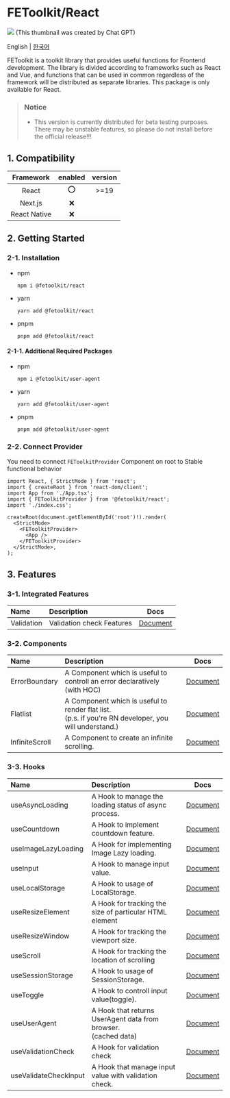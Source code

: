 # FEToolkit/React

![](https://fejumvuajiwc28287693.gcdn.ntruss.com/fetoolkit/fetoolkit_thumbnail.png)
(This thumbnail was created by Chat GPT)

English | [한국어](https://github.com/minwoo129/fetoolkit/blob/master/packages/react/README_kr.md)

FEToolkit is a toolkit library that provides useful functions for Frontend development. The library is divided according to frameworks such as React and Vue, and functions that can be used in common regardless of the framework will be distributed as separate libraries.
This package is only available for React.

<!-- > ### Notice
>
> - We have conducted a major update through V2 version update.
>   - ContextMenu functionality has been moved to [`@fetoolkit/context-menu-react`](../context-menu-react/). (Related features provided by this package have been deprecated.)
>   - All utility functions provided by this package have been deprecated.
>     - userAgent functionality has been moved to `@fetoolkit/user-agent`.
>     - Other functions are provided in [`@fetoolkit/utils`](../utils/). -->

> ### Notice
>
> - This version is currently distributed for beta testing purposes. There may be unstable features, so please do not install before the official release!!!

## 1. Compatibility

|  Framework   | enabled | version |
| :----------: | :-----: | :-----: |
|    React     |   ⭕    |  >=19   |
|   Next.js    |   ❌    |         |
| React Native |   ❌    |         |

## 2. Getting Started

### 2-1. Installation

- npm
  ```
  npm i @fetoolkit/react
  ```
- yarn
  ```
  yarn add @fetoolkit/react
  ```
- pnpm
  ```
  pnpm add @fetoolkit/react
  ```

#### 2-1-1. Additional Required Packages

- npm
  ```
  npm i @fetoolkit/user-agent
  ```
- yarn
  ```
  yarn add @fetoolkit/user-agent
  ```
- pnpm
  ```
  pnpm add @fetoolkit/user-agent
  ```

### 2-2. Connect Provider

You need to connect `FEToolkitProvider` Component on root to Stable functional behavior

```tsx
import React, { StrictMode } from 'react';
import { createRoot } from 'react-dom/client';
import App from './App.tsx';
import { FEToolkitProvider } from '@fetoolkit/react';
import './index.css';

createRoot(document.getElementById('root')!).render(
  <StrictMode>
    <FEToolkitProvider>
      <App />
    </FEToolkitProvider>
  </StrictMode>,
);
```

## 3. Features

### 3-1. Integrated Features

| Name       | Description               |                   Docs                   |
| :--------- | :------------------------ | :--------------------------------------: |
| Validation | Validation check Features | [Document](./docs/en/validationcheck.md) |

### 3-2. Components

| Name           | Description                                                                                             |                       Docs                        |
| :------------- | :------------------------------------------------------------------------------------------------------ | :-----------------------------------------------: |
| ErrorBoundary  | A Component which is useful to controll an error declaratively<br>(with HOC)                            | [Document](./docs/en/component_errorboundary.md)  |
| Flatlist       | A Component which is useful to render flat list.<br>(p.s. if you're RN developer, you will understand.) |    [Document](./docs/en/component_flatlist.md)    |
| InfiniteScroll | A Component to create an infinite scrolling.                                                            | [Document](./docs/en/component_infinitescroll.md) |

### 3-3. Hooks

| Name                  | Description                                                        |                        Docs                         |
| :-------------------- | :----------------------------------------------------------------- | :-------------------------------------------------: |
| useAsyncLoading       | A Hook to manage the loading status of async <br>process.          |    [Document](./docs/en/hook_useasyncloading.md)    |
| useCountdown          | A Hook to implement countdown feature.                             |     [Document](./docs/en/hook_usecountdown.md)      |
| useImageLazyLoading   | A Hook for implementing Image Lazy loading.                        |  [Document](./docs/en/hook_useimagelazyloading.md)  |
| useInput              | A Hook to manage input value.                                      |       [Document](./docs/en/hook_useinput.md)        |
| useLocalStorage       | A Hook to usage of LocalStorage.                                   |    [Document](./docs/en/hook_uselocalstorage.md)    |
| useResizeElement      | A Hook for tracking the size of particular HTML element            |   [Document](./docs/en/hook_useresizeelement.md)    |
| useResizeWindow       | A Hook for tracking the viewport size.                             |    [Document](./docs/en/hook_useresizewindow.md)    |
| useScroll             | A Hook for tracking the location of scrolling                      |       [Document](./docs/en/hook_usescroll.md)       |
| useSessionStorage     | A Hook to usage of SessionStorage.                                 |   [Document](./docs/en/hook_usesessionstorage.md)   |
| useToggle             | A Hook to controll input value(toggle).                            |       [Document](./docs/en/hook_usetoggle.md)       |
| useUserAgent          | A Hook that returns UserAgent data from browser. <br>(cached data) |     [Document](./docs/en/hook_useuseragent.md)      |
| useValidationCheck    | A Hook for validation check                                        |  [Document](./docs/en/hook_usevalidationcheck.md)   |
| useValidateCheckInput | A Hook that manage input value with validation check.              | [Document](./docs/en/hook_usevalidatecheckinput.md) |
